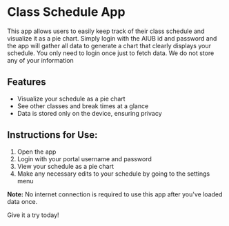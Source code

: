 # Class Schedule App

This app allows users to easily keep track of their class schedule and visualize it as a pie chart. Simply login with the AIUB id and password and the app will gather all data to generate a chart that clearly displays your schedule. You only need to login once just to fetch data. We do not store any of your information

## Features
- Visualize your schedule as a pie chart
- See other classes and break times at a glance
- Data is stored only on the device, ensuring privacy

## Instructions for Use:
1. Open the app
2. Login with your portal username and password
3. View your schedule as a pie chart
4. Make any necessary edits to your schedule by going to the settings menu

**Note:** No internet connection is required to use this app after you've loaded data once.

Give it a try today!
